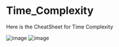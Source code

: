 # Time_Complexity
Here is the CheatSheet for Time Complexity


![image](https://user-images.githubusercontent.com/64683009/161087506-56f7d20b-b0c6-4394-a3e1-94559c47f609.png)
![image](https://user-images.githubusercontent.com/64683009/161087613-ea873861-84ff-4ce1-a2e8-dead80e94fc5.png)
